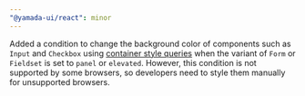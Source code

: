 ```yaml
---
"@yamada-ui/react": minor
---
```


Added a condition to change the background color of components such as `Input` and `Checkbox` using [container style queries](https://developer.mozilla.org/en-US/docs/Web/CSS/CSS_containment/Container_size_and_style_queries#container_style_queries) when the variant of `Form` or `Fieldset` is set to `panel` or `elevated`. However, this condition is not supported by some browsers, so developers need to style them manually for unsupported browsers.
